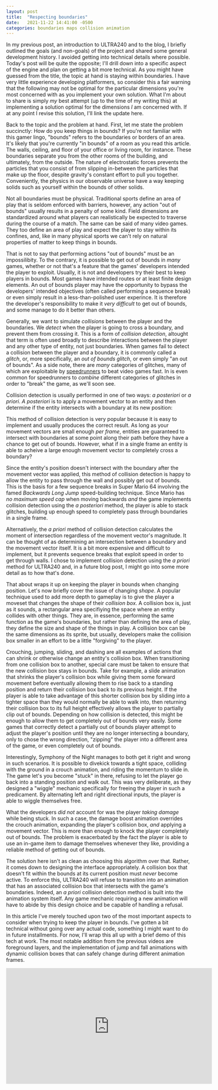 ```yaml
---
layout: post
title:  "Respecting boundaries"
date:   2021-11-22 14:41:00 -0500
categories: boundaries maps collision animation
---
```


In my previous post, an introduction to ULTRA240 and to the blog, I briefly
outlined the goals (and non-goals) of the project and shared some general
development history. I avoided getting into technical details where possible.
Today's post will be quite the opposite; I'll drill down into a specific aspect
of the engine and plan on getting a bit more technical. As you might have
guessed from the title, the topic at hand is staying within boundaries. I have
very little experience developing platformers, so consider this a fair warning
that the following may not be optimal for the particular dimensions you're most
concerned with as you implement your own solution. What I'm about to share is
simply *my* best attempt (up to the time of my writing this) at implementing a
solution optimal for the dimensions *I* am concerned with. If at any point I
revise this solution, I'll link the update here.

Back to the topic and the problem at hand. First, let me state the problem
succinctly: How do you keep things in bounds? If you're not familiar with this
gamer lingo, "bounds" refers to the boundaries or borders of an area. It's
likely that you're currently "in bounds" of a room as you read this article. The
walls, ceiling, and floor of your office or living room, for instance. These
boundaries separate you from the other rooms of the building, and ultimately,
from the outside. The nature of electrostatic forces prevents the particles that
you consist of from slipping in-between the particles that make up the floor, 
despite gravity's constant effort to pull you together. Conveniently, the
physics in our observable universe have a way keeping solids such as yourself
within the bounds of other solids.

Not all boundaries must be physical. Traditional sports define an area of play
that is seldom enforced with barriers, however, any action "out of bounds"
usually results in a penalty of some kind. Field dimensions are standardized
around what players can realistically be expected to traverse during the course
of a match. The same can be said of many video games. They too define an area
of play and expect the player to stay within its confines, and, like in many
physical sports we can't rely on natural properties of matter to keep things in
bounds.

That is not to say that performing actions "out of bounds" must be an
impossilibity. To the contrary, it is possible to get out of bounds in *many*
games, whether or not that's a feature that the games' developers intended the
player to exploit. Usually, it is not and developers try their best to keep
players in bounds. Most games have intended routes or at least finite design
elements. An out of bounds player may have the opportunity to bypass the
developers' intended objectives (often called performing a sequence
break) or even simply result in a less-than-polished user experince. It is
therefore the developer's responsibility to make it *very difficult* to get
out of bounds, and some manage to do it better than others.

Generally, we want to simulate *collisions* between the player and the
boundaries. We *detect* when the player is going to cross a boundary, and
prevent them from crossing it. This is a form of *collision detection*, 
altought that term is often used broadly to describe interactions between the
player and any other type of entity, not just boundaries. When games fail to
detect a collision between the player and a boundary, it is commonly called a
*glitch*, or, more specifically, an *out of bounds glitch*, or even simply
"an out of bounds". As a side note, there are *many* categories of glitches,
many of which are exploitable by
[speedrunners](https://en.wikipedia.org/wiki/Speedrun) to beat video games fast.
In is even common for speedrunners to *combine* different categories of glitches
in order to "break" the game, as we'll soon see.

Collision detection is usually performed in one of two ways: *a posteriori* or
*a priori*. *A posteriori* is to apply a movement vector to an entity and then
determine if the entity intersects with a boundary at its new position:

<div style="text-align:center">
    <canvas id="intersection" width="480" height="240"></canvas>
</div>

This method of collision detection is very popular because it is easy to
implement and usually produces the correct result. As long as your movement
vectors are small enough *per frame*, entities are guaranteed to intersect with
boundaries at some point along their path before they have a chance to get out
of bounds. However, what if in a single frame an entity is able to acheive a
large enough movement vector to completely cross a boundary?

<div style="text-align:center">
    <canvas id="escape" width="480" height="240"></canvas>
</div>

Since the entity's position doesn't intersect with the boundary after the
movement vector was applied, this method of collision detection is happy to
allow the entity to pass through the wall and possibly get out of bounds.
This is the basis for a few sequence breaks in Super Mario 64 involving the
famed *Backwards Long Jump* speed-building technique. Since Mario has *no
maximum speed cap* when moving backwards *and* the game implements collision
detection using the *a posteriori* method, the player is able to stack glitches,
building up enough speed to completely pass through boundaries in a single
frame.

Alternatively, the *a priori* method of collision detection calculates the
moment of intersection regardless of the movement vector's magnitude. It can be
thought of as determining an intersection between a boundary and the movement
vector itself. It is a bit more expensive and difficult to implement, but it
prevents sequence breaks that exploit speed in order to get through walls.
I chose to implement collision detection using the *a priori* method for
ULTRA240 and, in a future blog post, I might go into some more detail as to
how that's done.

That about wraps it up on keeping the player in bounds when changing position.
Let's now briefly cover the issue of changing *shape*. A popular technique used
to add more depth to gameplay is to give the player a moveset that changes the
shape of their *collision box*. A collision box is, just as it sounds, a
rectangular area specifiying the space where an entity collides with other
things. They are, in essence, performing the same function as the game's
boundaries, but rather than defining the area of play, they define the size
and shape of the things in play. A collision box can be the same dimensions as
its sprite, but usually, developers make the collision box smaller in an effort
to be a little "forgiving" to the player.

Crouching, jumping, sliding, and dashing are all examples of actions that can
shrink or otherwise change an entity's collision box. When transitioning from
one collision box to another, special care must be taken to ensure that the new
collision box stays in bounds. Take for example, a slide animation that shrinks
the player's collision box while giving them some forward movement before
eventually allowing them to rise back to a standing position and return their
collision box back to its previous height. If the player is able to take
advantage of this shorter collision box by sliding into a tighter space than
they would normally be able to walk into, then returning their collision box to
its full height effectively allows the player to partially clip out of bounds.
Depending on how collision is detected, this might be enough to allow them to
get completely out of bounds very easily. Some games that correctly detect a
partially out of bounds player attempt to adjust the player's position until
they are no longer intersecting a boundary, only to chose the wrong direction,
"zipping" the player into a different area of the game, or even completely out
of bounds.

Interestingly, Symphony of the Night manages to both get it right and wrong in
such scenarios. It is possible to divekick towards a tight space, colliding with
the ground in a crouch animation, and riding the momentum to slide in. The game
let's you become "stuck" in there, refusing to let the player go back into a
standing position and walk out. This was very deliberate, as they designed a
"wiggle" mechanic specifically for freeing the player in such a predicament.
By alternating left and right directional inputs, the player is able to wiggle
themselves free.

What the developers *did not* account for was the player *taking damage* while
being stuck. In such a case, the damage boost animation overrides the crouch
animation, expanding the player's collision box, *and* applying a movement
vector. This is more than enough to knock the player completely out of bounds.
The problem is exacerbated by the fact the player is able to use an in-game
item to damage themselves whenever they like, providing a reliable method of
getting out of bounds.

The solution here isn't as clean as choosing this algorithm over that. Rather,
it comes down to designing the interface appropriately. A collision box that
doesn't fit within the bounds at its current position must *never* become
active. To enforce this, ULTRA240 will refuse to transition into an animation
that has an associated collision box that intersects with the game's boundaries.
Indeed, an *a priori* collision detection method is built into the animation
system itself. Any game mechanic requiring a new animation will have to abide by
this design choice and be capable of handling a refusal.

In this article I've merely touched upon two of the most important aspects to
consider when trying to keep the player in bounds. I've gotten a bit technical
without going over any actual code, something I might want to do in future
installments. For now, I'll wrap this all up with a brief demo of this tech at
work. The most notable addition from the previous videos are foreground layers,
and the implementation of jump and fall animations with dynamic collision boxes
that can safely change during different animation frames.

<iframe width="560" height="315" src="https://www.youtube.com/embed/B2Ay7ZyE-Lw" title="YouTube video player" frameborder="0" allow="accelerometer; autoplay; clipboard-write; encrypted-media; gyroscope; picture-in-picture" allowfullscreen></iframe>

<script>
function drawImage(ctx, src, x, y, dx, dy, alpha) {
  return new Promise(function(resolve) {
    const img = new Image()
    img.onload = function() {
        const prevAlpha = ctx.globalAlpha
        ctx.globalAlpha = alpha
        ctx.drawImage(img, x, y, dx, dy)
        ctx.globalAlpha = prevAlpha
        resolve()
    }
    img.src = src
  })
}

// Intersection
{
  const canvas = document.getElementById('intersection')
  const ctx = canvas.getContext('2d')
  ctx.lineWidth = 3
  drawImage(ctx, '/static/tux.png', 180, 60, 100, 100, .5)
  drawImage(ctx, '/static/tux.png', 300, 60, 100, 100, 1.).then(function() {
    ctx.strokeStyle = 'blue'
    ctx.strokeRect(120, 0, 240, 240)
    ctx.strokeStyle = 'red'
    ctx.beginPath()
    ctx.moveTo(280, 100)
    ctx.lineTo(310, 100)
    ctx.lineTo(300, 90)
    ctx.moveTo(310, 100)
    ctx.lineTo(300, 110)
    ctx.closePath()
    ctx.stroke()
  })
}

// Escape
{
  const canvas = document.getElementById('escape')
  const ctx = canvas.getContext('2d')
  ctx.lineWidth = 3
  drawImage(ctx, '/static/tux.png', 180, 60, 100, 100, .5)
  drawImage(ctx, '/static/tux.png', 370, 60, 100, 100, 1.).then(function() {
    ctx.strokeStyle = 'blue'
    ctx.strokeRect(120, 0, 240, 240)
    ctx.strokeStyle = 'red'
    ctx.beginPath()
    ctx.moveTo(280, 100)
    ctx.lineTo(380, 100)
    ctx.lineTo(370, 90)
    ctx.moveTo(380, 100)
    ctx.lineTo(370, 110)
    ctx.closePath()
    ctx.stroke()
  })
}
</script>
